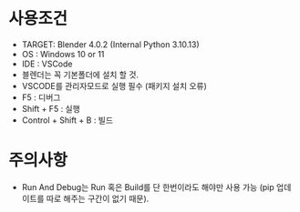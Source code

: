 # 사용조건
- TARGET: Blender 4.0.2 (Internal Python 3.10.13)
- OS : Windows 10 or 11
- IDE : VSCode
- 블렌더는 꼭 기본폴더에 설치 할 것.
- VSCODE를 관리자모드로 실행 필수 (패키지 설치 오류)
- F5 : 디버그
- Shift + F5 : 실행
- Control + Shift + B : 빌드

# 주의사항
- Run And Debug는 Run 혹은 Build를 단 한번이라도 해야만 사용 가능 (pip 업데이트를 따로 해주는 구간이 없기 때문).